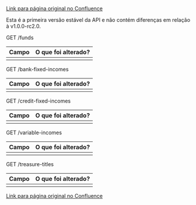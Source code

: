 [Link para página original no Confluence](https://openfinancebrasil.atlassian.net/wiki/spaces/OF/pages/75038786)

Esta é a primeira versão estável da API e não contém diferenças em relação à v1.0.0-rc2.0.

 GET /funds

| **Campo** | **O que foi alterado?** |
| --- | --- |
|  |  |

 GET /bank-fixed-incomes

| **Campo** | **O que foi alterado?** |
| --- | --- |
|  |  |

 GET /credit-fixed-incomes

| **Campo** | **O que foi alterado?** |
| --- | --- |
|  |  |

 GET /variable-incomes

| **Campo** | **O que foi alterado?** |
| --- | --- |
|  |  |

 GET /treasure-titles

| **Campo** | **O que foi alterado?** |
| --- | --- |
|  |  |

[Link para página original no Confluence](https://openfinancebrasil.atlassian.net/wiki/spaces/OF/pages/75038786)